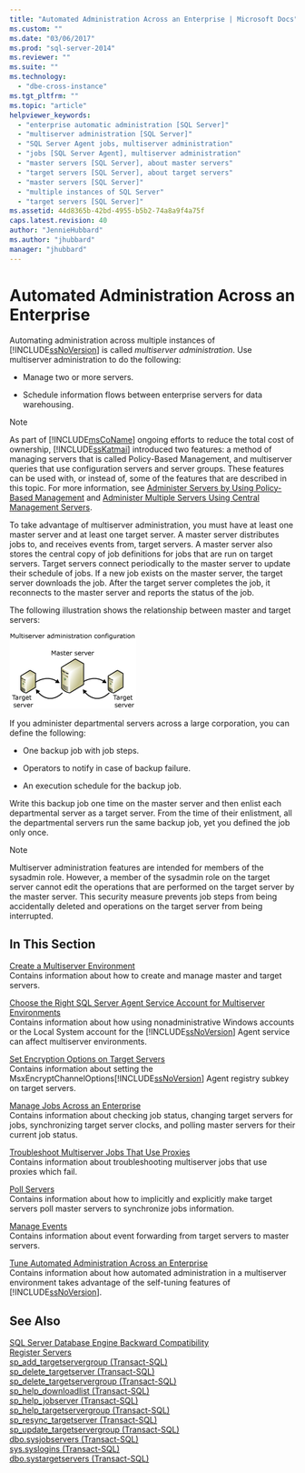 ```yaml
---
title: "Automated Administration Across an Enterprise | Microsoft Docs"
ms.custom: ""
ms.date: "03/06/2017"
ms.prod: "sql-server-2014"
ms.reviewer: ""
ms.suite: ""
ms.technology: 
  - "dbe-cross-instance"
ms.tgt_pltfrm: ""
ms.topic: "article"
helpviewer_keywords: 
  - "enterprise automatic administration [SQL Server]"
  - "multiserver administration [SQL Server]"
  - "SQL Server Agent jobs, multiserver administration"
  - "jobs [SQL Server Agent], multiserver administration"
  - "master servers [SQL Server], about master servers"
  - "target servers [SQL Server], about target servers"
  - "master servers [SQL Server]"
  - "multiple instances of SQL Server"
  - "target servers [SQL Server]"
ms.assetid: 44d8365b-42bd-4955-b5b2-74a8a9f4a75f
caps.latest.revision: 40
author: "JennieHubbard"
ms.author: "jhubbard"
manager: "jhubbard"
---
```

# Automated Administration Across an Enterprise
  Automating administration across multiple instances of [!INCLUDE[ssNoVersion](../includes/ssnoversion-md.md)] is called *multiserver administration*. Use multiserver administration to do the following:  
  
-   Manage two or more servers.  
  
-   Schedule information flows between enterprise servers for data warehousing.  
  
> [!NOTE]  
>  As part of [!INCLUDE[msCoName](../includes/msconame-md.md)] ongoing efforts to reduce the total cost of ownership, [!INCLUDE[ssKatmai](../includes/sskatmai-md.md)] introduced two features:  a method of managing servers that is called Policy-Based Management, and multiserver queries that use configuration servers and server groups. These features can be used with, or instead of, some of the features that are described in this topic. For more information, see [Administer Servers by Using Policy-Based Management](../../2014/database-engine/administer-servers-by-using-policy-based-management.md) and [Administer Multiple Servers Using Central Management Servers](../../2014/database-engine/administer-multiple-servers-using-central-management-servers.md).  
  
 To take advantage of multiserver administration, you must have at least one master server and at least one target server. A master server distributes jobs to, and receives events from, target servers. A master server also stores the central copy of job definitions for jobs that are run on target servers. Target servers connect periodically to the master server to update their schedule of jobs. If a new job exists on the master server, the target server downloads the job. After the target server completes the job, it reconnects to the master server and reports the status of the job.  
  
 The following illustration shows the relationship between master and target servers:  
  
 ![Multiserver administration configuration](../../2014/database-engine/media/multisvr.gif "Multiserver administration configuration")  
  
 If you administer departmental servers across a large corporation, you can define the following:  
  
-   One backup job with job steps.  
  
-   Operators to notify in case of backup failure.  
  
-   An execution schedule for the backup job.  
  
 Write this backup job one time on the master server and then enlist each departmental server as a target server. From the time of their enlistment, all the departmental servers run the same backup job, yet you defined the job only once.  
  
> [!NOTE]  
>  Multiserver administration features are intended for members of the sysadmin role. However, a member of the sysadmin role on the target server cannot edit the operations that are performed on the target server by the master server. This security measure prevents job steps from being accidentally deleted and operations on the target server from being interrupted.  
  
## In This Section  
 [Create a Multiserver Environment](../../2014/database-engine/create-a-multiserver-environment.md)  
 Contains information about how to create and manage master and target servers.  
  
 [Choose the Right SQL Server Agent Service Account for Multiserver Environments](../../2014/database-engine/choose-the-right-sql-server-agent-service-account-for-multiserver-environments.md)  
 Contains information about how using nonadministrative Windows accounts or the Local System account for the [!INCLUDE[ssNoVersion](../includes/ssnoversion-md.md)] Agent service can affect multiserver environments.  
  
 [Set Encryption Options on Target Servers](../../2014/database-engine/set-encryption-options-on-target-servers.md)  
 Contains information about setting the MsxEncryptChannelOptions[!INCLUDE[ssNoVersion](../includes/ssnoversion-md.md)] Agent registry subkey on target servers.  
  
 [Manage Jobs Across an Enterprise](../../2014/database-engine/manage-jobs-across-an-enterprise.md)  
 Contains information about checking job status, changing target servers for jobs, synchronizing target server clocks, and polling master servers for their current job status.  
  
 [Troubleshoot Multiserver Jobs That Use Proxies](../../2014/database-engine/troubleshoot-multiserver-jobs-that-use-proxies.md)  
 Contains information about troubleshooting multiserver jobs that use proxies which fail.  
  
 [Poll Servers](../../2014/database-engine/poll-servers.md)  
 Contains information about how to implicitly and explicitly make target servers poll master servers to synchronize jobs information.  
  
 [Manage Events](../../2014/database-engine/manage-events.md)  
 Contains information about event forwarding from target servers to master servers.  
  
 [Tune Automated Administration Across an Enterprise](../../2014/database-engine/tune-automated-administration-across-an-enterprise.md)  
 Contains information about how automated administration in a multiserver environment takes advantage of the self-tuning features of [!INCLUDE[ssNoVersion](../includes/ssnoversion-md.md)].  
  
## See Also  
 [SQL Server Database Engine Backward Compatibility](../../2014/database-engine/sql-server-database-engine-backward-compatibility.md)   
 [Register Servers](../../2014/database-engine/register-servers.md)   
 [sp_add_targetservergroup &#40;Transact-SQL&#41;](~/relational-databases/system-stored-procedures/sp-add-targetservergroup-transact-sql.md)   
 [sp_delete_targetserver &#40;Transact-SQL&#41;](~/relational-databases/system-stored-procedures/sp-delete-targetserver-transact-sql.md)   
 [sp_delete_targetservergroup &#40;Transact-SQL&#41;](~/relational-databases/system-stored-procedures/sp-delete-targetservergroup-transact-sql.md)   
 [sp_help_downloadlist &#40;Transact-SQL&#41;](~/relational-databases/system-stored-procedures/sp-help-downloadlist-transact-sql.md)   
 [sp_help_jobserver &#40;Transact-SQL&#41;](~/relational-databases/system-stored-procedures/sp-help-jobserver-transact-sql.md)   
 [sp_help_targetservergroup &#40;Transact-SQL&#41;](~/relational-databases/system-stored-procedures/sp-help-targetservergroup-transact-sql.md)   
 [sp_resync_targetserver &#40;Transact-SQL&#41;](~/relational-databases/system-stored-procedures/sp-resync-targetserver-transact-sql.md)   
 [sp_update_targetservergroup &#40;Transact-SQL&#41;](~/relational-databases/system-stored-procedures/sp-update-targetservergroup-transact-sql.md)   
 [dbo.sysjobservers &#40;Transact-SQL&#41;](~/relational-databases/system-tables/dbo-sysjobservers-transact-sql.md)   
 [sys.syslogins &#40;Transact-SQL&#41;](~/relational-databases/system-compatibility-views/sys-syslogins-transact-sql.md)   
 [dbo.systargetservers &#40;Transact-SQL&#41;](~/relational-databases/system-tables/dbo-systargetservers-transact-sql.md)  
  
  